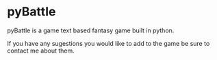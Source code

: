 # pyBattle
pyBattle is a game text based fantasy game built in python. 

If you have any sugestions you would like to add to the game be sure to contact me about them.
